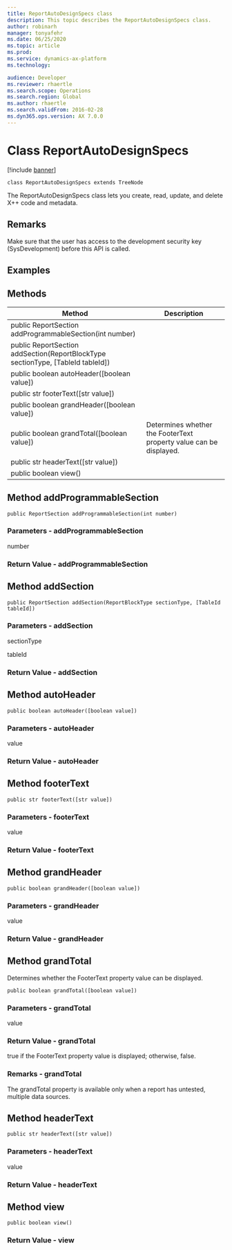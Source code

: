```yaml
---
title: ReportAutoDesignSpecs class
description: This topic describes the ReportAutoDesignSpecs class.
author: robinarh
manager: tonyafehr
ms.date: 06/25/2020
ms.topic: article
ms.prod: 
ms.service: dynamics-ax-platform
ms.technology: 

audience: Developer
ms.reviewer: rhaertle
ms.search.scope: Operations
ms.search.region: Global
ms.author: rhaertle
ms.search.validFrom: 2016-02-28
ms.dyn365.ops.version: AX 7.0.0
---
```


# Class ReportAutoDesignSpecs

[!include [banner](../includes/banner.md)]

```xpp
class ReportAutoDesignSpecs extends TreeNode
```

The ReportAutoDesignSpecs class lets you create, read, update, and delete X++ code and metadata.

## Remarks

Make sure that the user has access to the development security key (SysDevelopment) before this API is called.

## Examples

## Methods

| Method                                                                            | Description                                                        |
|-----------------------------------------------------------------------------------|--------------------------------------------------------------------|
| public ReportSection addProgrammableSection(int number)                           |                                                                    |
| public ReportSection addSection(ReportBlockType sectionType, \[TableId tableId\]) |                                                                    |
| public boolean autoHeader(\[boolean value\])                                      |                                                                    |
| public str footerText(\[str value\])                                              |                                                                    |
| public boolean grandHeader(\[boolean value\])                                     |                                                                    |
| public boolean grandTotal(\[boolean value\])                                      | Determines whether the FooterText property value can be displayed. |
| public str headerText(\[str value\])                                              |                                                                    |
| public boolean view()                                                             |                                                                    |

## Method addProgrammableSection

```xpp
public ReportSection addProgrammableSection(int number)
```

### Parameters - addProgrammableSection

number  

### Return Value - addProgrammableSection

## Method addSection

```xpp
public ReportSection addSection(ReportBlockType sectionType, [TableId tableId])
```

### Parameters - addSection

sectionType  

<!-- -->

tableId  

### Return Value - addSection

## Method autoHeader

```xpp
public boolean autoHeader([boolean value])
```

### Parameters - autoHeader

value  

### Return Value - autoHeader

## Method footerText

```xpp
public str footerText([str value])
```

### Parameters - footerText

value  

### Return Value - footerText

## Method grandHeader

```xpp
public boolean grandHeader([boolean value])
```

### Parameters - grandHeader

value  

### Return Value - grandHeader

## Method grandTotal

Determines whether the FooterText property value can be displayed.

```xpp
public boolean grandTotal([boolean value])
```

### Parameters - grandTotal

value  

### Return Value - grandTotal

true if the FooterText property value is displayed; otherwise, false.

### Remarks - grandTotal

The grandTotal property is available only when a report has untested, multiple data sources.

## Method headerText

```xpp
public str headerText([str value])
```

### Parameters - headerText

value  

### Return Value - headerText

## Method view

```xpp
public boolean view()
```

### Return Value - view

